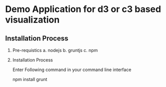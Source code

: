 # Demo Application for d3 or c3 based visualization

## Installation Process

1. Pre-requistics
	a. nodejs
	b. gruntjs
	c. npm

2. Installation Process
	
	Enter Following command in your command line interface

	npm install
	grunt

